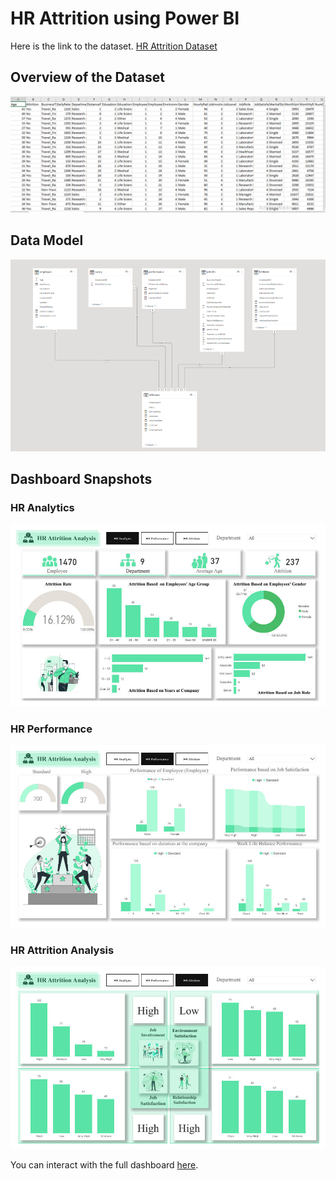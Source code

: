 # HR Attrition using Power BI

Here is the link to the dataset. [HR Attrition Dataset](https://www.kaggle.com/datasets/pavansubhasht/ibm-hr-analytics-attrition-dataset)


## Overview of the Dataset
![Data Overview](https://github.com/thelukmonkazeem/hrAttrition/blob/main/Data%20Overview.PNG)


## Data Model
![Data Model](https://github.com/thelukmonkazeem/hrAttrition/blob/main/DataModel.PNG)


## Dashboard Snapshots
### HR Analytics
![HR Analytics](https://github.com/thelukmonkazeem/hrAttrition/blob/main/1.jpg)

### HR Performance
![HR Performance](https://github.com/thelukmonkazeem/hrAttrition/blob/main/2.jpg)

### HR Attrition Analysis
![HR Attrition Analysis](https://github.com/thelukmonkazeem/hrAttrition/blob/main/3.jpg)

You can interact with the full dashboard [here](https://app.powerbi.com/view?r=eyJrIjoiMDU0YmY2ZDUtYTc5ZS00ODFlLWJmY2UtZDU0NjViMWJkMDE4IiwidCI6IjcxNDg1YWRiLTNkOTktNDg0OS05MjFhLTlhZWQ5MTJkNWYzZSJ9).
